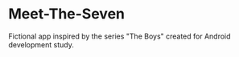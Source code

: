 # Meet-The-Seven
Fictional app inspired by the series "The Boys" created for Android development study.
